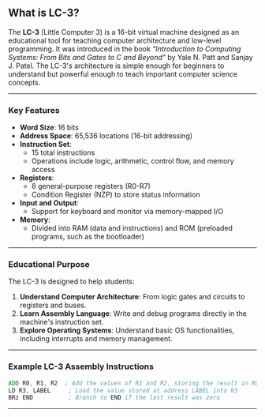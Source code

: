 ## What is LC-3?

The **LC-3** (Little Computer 3) is a 16-bit virtual machine designed as an educational tool for teaching computer architecture and low-level programming. It was introduced in the book *"Introduction to Computing Systems: From Bits and Gates to C and Beyond"* by Yale N. Patt and Sanjay J. Patel. The LC-3's architecture is simple enough for beginners to understand but powerful enough to teach important computer science concepts.

---

### Key Features

- **Word Size**: 16 bits
- **Address Space**: 65,536 locations (16-bit addressing)
- **Instruction Set**:
  - 15 total instructions
  - Operations include logic, arithmetic, control flow, and memory access
- **Registers**:
  - 8 general-purpose registers (R0-R7)
  - Condition Register (NZP) to store status information
- **Input and Output**:
  - Support for keyboard and monitor via memory-mapped I/O
- **Memory**:
  - Divided into RAM (data and instructions) and ROM (preloaded programs, such as the bootloader)

---

### Educational Purpose

The LC-3 is designed to help students:

1. **Understand Computer Architecture**: From logic gates and circuits to registers and buses.
2. **Learn Assembly Language**: Write and debug programs directly in the machine's instruction set.
3. **Explore Operating Systems**: Understand basic OS functionalities, including interrupts and memory management.

---

### Example LC-3 Assembly Instructions

```asm
ADD R0, R1, R2  ; Add the values of R1 and R2, storing the result in R0
LD R3, LABEL     ; Load the value stored at address LABEL into R3
BRz END          ; Branch to END if the last result was zero
```

---

